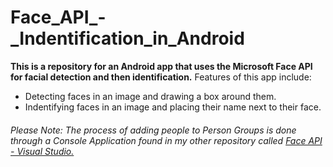 # Face_API_-_Indentification_in_Android
**This is a repository for an Android app that uses the Microsoft Face API for facial detection and then identification.** Features of this app include:
- Detecting faces in an image and drawing a box around them.
- Indentifying faces in an image and placing their name next to their face.
###### Please Note: The process of adding people to Person Groups is done through a Console Application found in my other repository called [Face API - Visual Studio.](https://github.com/ishaanjav/Face_API_-_Visual_Studio)
